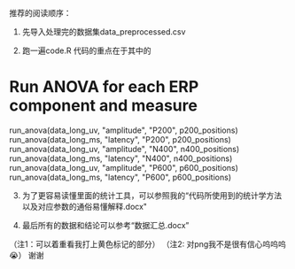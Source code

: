 推荐的阅读顺序：

1. 先导入处理完的数据集data_preprocessed.csv

2. 跑一遍code.R
代码的重点在于其中的
# Run ANOVA for each ERP component and measure
run_anova(data_long_uv, "amplitude", "P200", p200_positions)
run_anova(data_long_ms, "latency", "P200", p200_positions)
run_anova(data_long_uv, "amplitude", "N400", n400_positions)
run_anova(data_long_ms, "latency", "N400", n400_positions)
run_anova(data_long_uv, "amplitude", "P600", p600_positions)
run_anova(data_long_ms, "latency", "P600", p600_positions)

3. 为了更容易读懂里面的统计工具，可以参照我的“代码所使用到的统计学方法以及对应参数的通俗易懂解释.docx"

4. 最后所有的数据和结论可以参考“数据汇总.docx”

（注1：可以着重看我打上黄色标记的部分）
（注2: 对png我不是很有信心呜呜呜😭）
谢谢
